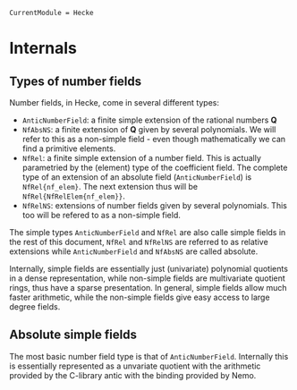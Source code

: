 ```@meta
CurrentModule = Hecke
```

# Internals

## Types of number fields

Number fields, in Hecke, come in several
different types:
 - `AnticNumberField`: a finite simple extension of the rational numbers $\mathbf{Q}$
 - `NfAbsNS`: a finite extension of $\mathbf{Q}$ given by several polynomials.
   We will refer to this as a non-simple field - even though mathematically
   we can find a primitive elements.
 - `NfRel`: a finite simple extension of a number field. This is 
   actually parametried by the (element) type of the coefficient field.
   The complete type of an extension of an absolute field (`AnticNumberField`)
   is `NfRel{nf_elem}`. The next extension thus will be
   `NfRel{NfRelElem{nf_elem}}`.
 - `NfRelNS`: extensions of number fields given by several polynomials.
    This too will be refered to as a non-simple field.

The simple types `AnticNumberField` and `NfRel` are also calle simple
fields in the rest of this document, `NfRel` and `NfRelNS` are referred
to as relative extensions while `AnticNumberField` and `NfAbsNS` are
called absolute.

Internally, simple fields are essentially just (univariate) polynomial
quotients in a dense representation, while non-simple fields are
multivariate quotient rings, thus have a sparse presentation.
In general, simple fields allow much faster arithmetic, while 
the non-simple fields give easy access to large degree fields.

## Absolute simple fields

The most basic number field type is that of `AnticNumberField`. Internally
this is essentially represented as a unvariate quotient with the
arithmetic provided by the C-library antic with the binding provided by Nemo.
